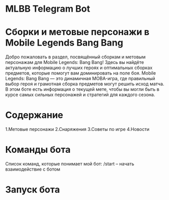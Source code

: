 # MLBB Telegram Bot
# Сборки и метовые персонажи в Mobile Legends Bang Bang
Добро пожаловать в раздел, посвящённый сборкам и метовым персонажам для Mobile Legends: Bang Bang! Здесь вы найдёте актуальную информацию о лучших героях и оптимальных сборках предметов, которые помогут вам доминировать на поле боя.
Mobile Legends: Bang Bang — это динамичная MOBA-игра, где правильный выбор героя и грамотная сборка предметов могут решить исход матча. В этом боте есть информация о текущей мете, чтобы вы могли быть в курсе самых сильных персонажей и стратегий для каждого сезона.
# Содержание
1.Метовые персонажи
2.Снаряжения
3.Советы по игре
4.Новости
# Команды бота 
Список команд, которые понимает мой бот:
/start – начать взаимодействие с ботом
# Запуск бота


